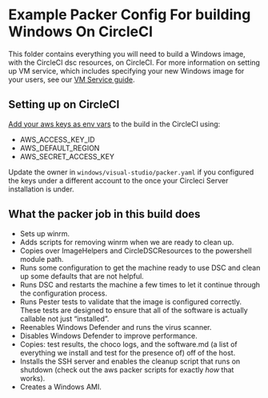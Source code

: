 #  Example Packer Config For building Windows On CircleCI

This folder contains everything you will need to build a Windows image, with the CircleCI dsc resources, on CircleCI. For more information on setting up VM service, which includes specifying your new Windows image for your users, see our [VM Service guide](https://circleci.com/docs/2.0/vm-service/#section=server-administration).

## Setting up on CircleCI
[Add your aws keys as env vars](https://circleci.com/docs/2.0/contexts/) to the build in the CircleCI using:
  * AWS_ACCESS_KEY_ID	    
  * AWS_DEFAULT_REGION		
  * AWS_SECRET_ACCESS_KEY

Update the owner in `windows/visual-studio/packer.yaml` if you configured the keys under a different account to the once your Circleci Server installation is under.

## What the packer job in this build does
* Sets up winrm.
* Adds scripts for removing winrm when we are ready to clean up.
* Copies over ImageHelpers and CircleDSCResources to the powershell module path.
* Runs some configuration to get the machine ready to use DSC and clean up some defaults that are not helpful.
* Runs DSC and restarts the machine a few times to let it continue through the configuration process.
* Runs Pester tests to validate that the image is configured correctly. These tests are designed to ensure that all of the software is actually callable not just “installed”.
* Reenables Windows Defender and runs the virus scanner. 
* Disables Windows Defender to improve performance.
* Copies: test results, the choco logs, and the software.md (a list of everything we install and test for the presence of) off of the host.
* Installs the SSH server and enables the cleanup script that runs on shutdown (check out the aws packer scripts for exactly *how* that works).
* Creates a Windows AMI.


